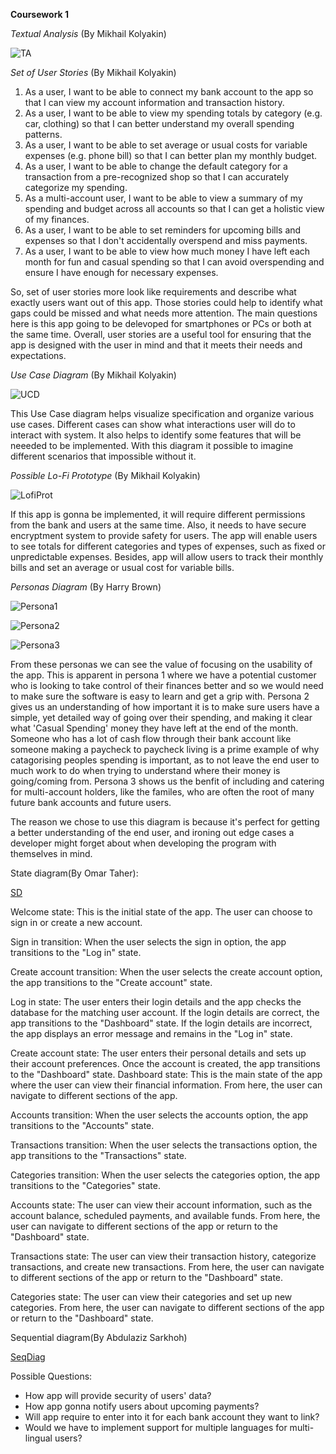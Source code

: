 **Coursework 1**

*Textual Analysis*
(By Mikhail Kolyakin)

![TA](assets/IMAGE_2023-02-28_17_16_12.jpg)


*Set of User Stories*
(By Mikhail Kolyakin)

1. As a user, I want to be able to connect my bank account to the app so that I can view my account information and transaction history.
2. As a user, I want to be able to view my spending totals by category (e.g. car, clothing) so that I can better understand my overall spending patterns.
3. As a user, I want to be able to set average or usual costs for variable expenses (e.g. phone bill) so that I can better plan my monthly budget.
4. As a user, I want to be able to change the default category for a transaction from a pre-recognized shop so that I can accurately categorize my spending.
5. As a multi-account user, I want to be able to view a summary of my spending and budget across all accounts so that I can get a holistic view of my finances.
6. As a user, I want to be able to set reminders for upcoming bills and expenses so that I don't accidentally overspend and miss payments.
7. As a user, I want to be able to view how much money I have left each month for fun and casual spending so that I can avoid overspending and ensure I have enough for necessary expenses.

So, set of user stories more look like requirements and describe what exactly users want out of this app. Those stories could help to identify what gaps could be missed and what needs more attention. The main questions here is this app going to be delevoped for smartphones or PCs or both at the same time. Overall, user stories are a useful tool for ensuring that the app is designed with the user in mind and that it meets their needs and expectations.

*Use Case Diagram*
(By Mikhail Kolyakin)

![UCD](assets/CW1__UCD_.jpg)

This Use Case diagram helps visualize specification and organize various use cases. Different cases can show what interactions user will do to interact with system. It also helps to identify some features that will be neeeded to be implemented. With this diagram it possible to imagine different scenarios that impossible without it.

*Possible Lo-Fi Prototype*
(By Mikhail Kolyakin)

![LofiProt](assets/Lo-Fi_Prototype.png)

If this app is gonna be implemented, it will require different permissions from the bank and users at the same time. Also, it needs to have secure encryptment system to provide safety for users. The app will enable users to see totals for different categories and types of expenses, such as fixed or unpredictable expenses. Besides, app will allow users to track their monthly bills and set an average or usual cost for variable bills.

*Personas Diagram*
(By Harry Brown)

![Persona1](assets/Screenshot_2023-03-07_161109.png)

![Persona2](assets/Screenshot_2023-03-07_161142.png)

![Persona3](assets/Screenshot_2023-03-07_161210.png)

From these personas we can see the value of focusing on the usability of the app. This is apparent in persona 1 where we have a potential customer who is looking to take control of their finances better and so we would need to make sure the software is easy to learn and get a grip with. Persona 2 gives us an understanding of how important it is to make sure users have a simple, yet detailed way of going over their spending, and making it clear what 'Casual Spending' money they have left at the end of the month. Someone who has a lot of cash flow through their bank account like someone making a paycheck to paycheck living is a prime example of why catagorising peoples spending is important, as to not leave the end user to much work to do when trying to understand where their money is going/coming from. Persona 3 shows us the benfit of including and catering for multi-account holders, like the familes, who are often the root of many future bank accounts and future users. 

The reason we chose to use this diagram is because it's perfect for getting a better understanding of the end user, and ironing out edge cases a developer might forget about when developing the program with themselves in mind.

State diagram(By Omar Taher): 

[SD](assets/State_Diagram.jpg)

Welcome state: This is the initial state of the app. The user can choose to sign in or create a new account.

Sign in transition: When the user selects the sign in option, the app transitions to the "Log in" state.

Create account transition: When the user selects the create account option, the app transitions to the "Create account" state.

Log in state: The user enters their login details and the app checks the database for the matching user account. If the login details are correct, the app transitions to the "Dashboard" state. If the login details are incorrect, the app displays an error message and remains in the "Log in" state.

Create account state: The user enters their personal details and sets up their account preferences. Once the account is created, the app transitions to the "Dashboard" state. 
Dashboard state: This is the main state of the app where the user can view their financial information. From here, the user can navigate to different sections of the app.

Accounts transition: When the user selects the accounts option, the app transitions to the "Accounts" state.

Transactions transition: When the user selects the transactions option, the app transitions to the "Transactions" state.

Categories transition: When the user selects the categories option, the app transitions to the "Categories" state.

Accounts state: The user can view their account information, such as the account balance, scheduled payments, and available funds. From here, the user can navigate to different sections of the app or return to the "Dashboard" state.

Transactions state: The user can view their transaction history, categorize transactions, and create new transactions. From here, the user can navigate to different sections of the app or return to the "Dashboard" state.

Categories state: The user can view their categories and set up new categories. From here, the user can navigate to different sections of the app or return to the "Dashboard" state.

Sequential diagram(By Abdulaziz Sarkhoh)

[SeqDiag](assets/diagram.jpg)

Possible Questions:
- How app will provide security of users' data?
- How app gonna notify users about upcoming payments?
- Will app require to enter into it for each bank account they want to link?
- Would we have to implement support for multiple languages for multi-lingual users?
